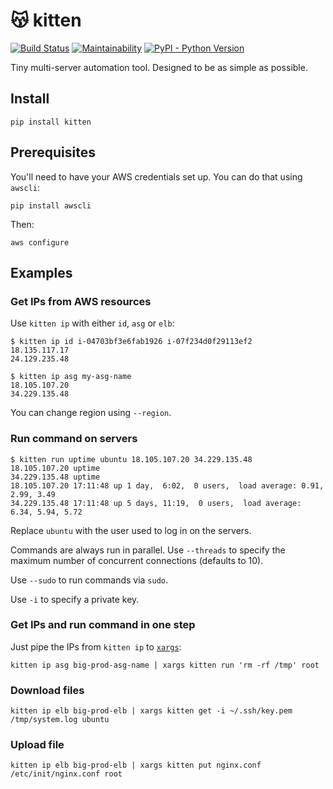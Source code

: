 # 😽 kitten

[![Build Status](https://travis-ci.org/hoffa/kitten.svg?branch=master)](https://travis-ci.org/hoffa/kitten) [![Maintainability](https://api.codeclimate.com/v1/badges/34e6b84000b2ab0e1bce/maintainability)](https://codeclimate.com/github/hoffa/kitten/maintainability) [![PyPI - Python Version](https://svgshare.com/i/6tK.svg)](https://pypi.org/project/kitten)

Tiny multi-server automation tool. Designed to be as simple as possible.

## Install

```Shell
pip install kitten
```

## Prerequisites

You'll need to have your AWS credentials set up. You can do that using `awscli`:

```Shell
pip install awscli
```

Then:

```Shell
aws configure
```

## Examples

### Get IPs from AWS resources

Use `kitten ip` with either `id`, `asg` or `elb`:

```Shell
$ kitten ip id i-04703bf3e6fab1926 i-07f234d0f29113ef2
18.135.117.17
24.129.235.48
```

```Shell
$ kitten ip asg my-asg-name
18.105.107.20
34.229.135.48
```

You can change region using `--region`.

### Run command on servers

```Shell
$ kitten run uptime ubuntu 18.105.107.20 34.229.135.48
18.105.107.20 uptime
34.229.135.48 uptime
18.105.107.20 17:11:48 up 1 day,  6:02,  0 users,  load average: 0.91, 2.99, 3.49
34.229.135.48 17:11:48 up 5 days, 11:19,  0 users,  load average: 6.34, 5.94, 5.72
```

Replace `ubuntu` with the user used to log in on the servers.

Commands are always run in parallel. Use `--threads` to specify the maximum number of concurrent connections (defaults to 10).

Use `--sudo` to run commands via `sudo`.

Use `-i` to specify a private key.

### Get IPs and run command in one step

Just pipe the IPs from `kitten ip` to [`xargs`](http://man7.org/linux/man-pages/man1/xargs.1.html):

```Shell
kitten ip asg big-prod-asg-name | xargs kitten run 'rm -rf /tmp' root
```

### Download files

```Shell
kitten ip elb big-prod-elb | xargs kitten get -i ~/.ssh/key.pem /tmp/system.log ubuntu
```

### Upload file

```Shell
kitten ip elb big-prod-elb | xargs kitten put nginx.conf /etc/init/nginx.conf root
```
